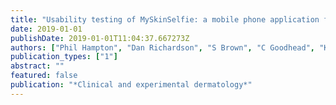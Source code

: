 ```yaml
---
title: "Usability testing of MySkinSelfie: a mobile phone application for skin self-monitoring"
date: 2019-01-01
publishDate: 2019-01-01T11:04:37.667273Z
authors: ["Phil Hampton", "Dan Richardson", "S Brown", "C Goodhead", "Kyle Montague", "Patrick Olivier"]
publication_types: ["1"]
abstract: ""
featured: false
publication: "*Clinical and experimental dermatology*"
---
```


